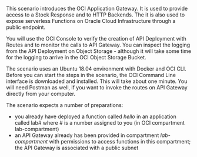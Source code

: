 This scenario introduces the OCI Application Gateway. It is used to provide access to a Stock Response and to HTTP Backends. The  it is also used to expose serverless Functions on Oracle Cloud Infrastructure through a public endpoint. 

You will use the OCI Console to verify the creation of API Deployment with Routes and to monitor the calls to API Gateway. You can inspect the logging from the API Deployment on Object Storage - although it will take some time for the logging to arrive in the OCI Object Storage Bucket. 

The scenario uses an Ubuntu 18.04 environment with Docker and OCI CLI. Before you can start the steps in the scenario, the OCI Command Line interface is downloaded and installed. This will take about one minute. You will need Postman as well, if you want to invoke the routes on API Gateway directly from your computer.

The scenario expects a number of preparations:
* you already have deployed a function called *hello* in an application called lab# where # is a number assigned to you (in OCI compartment lab-compartment)
* an API Gateway already has been provided in compartment *lab-compartment* with permissions to access functions in this compartment; the API Gateway is associated with a public subnet 

